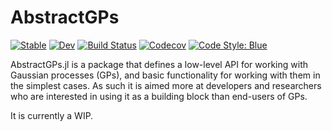 # AbstractGPs

[![Stable](https://img.shields.io/badge/docs-stable-blue.svg)](https://JuliaGaussianProcesses.github.io/AbstractGPs.jl/stable)
[![Dev](https://img.shields.io/badge/docs-dev-blue.svg)](https://JuliaGaussianProcesses.github.io/AbstractGPs.jl/dev)
[![Build Status](https://travis-ci.com/JuliaGaussianProcesses/AbstractGPs.jl.svg?branch=master)](https://travis-ci.com/JuliaGaussianProcesses/AbstractGPs.jl)
[![Codecov](https://codecov.io/gh/JuliaGaussianProcesses/AbstractGPs.jl/branch/master/graph/badge.svg)](https://codecov.io/gh/JuliaGaussianProcesses/AbstractGPs.jl)
[![Code Style: Blue](https://img.shields.io/badge/code%20style-blue-4495d1.svg)](https://github.com/invenia/BlueStyle)

AbstractGPs.jl is a package that defines a low-level API for working with Gaussian processes (GPs), and basic functionality for working with them in the simplest cases. As such it is aimed more at developers and researchers who are interested in using it as a building block than end-users of GPs.

It is currently a WIP.
